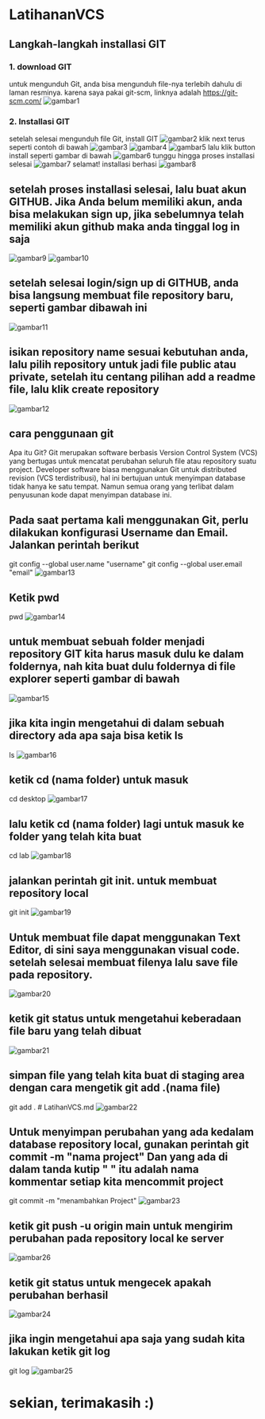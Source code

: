 # LatihananVCS
## Langkah-langkah installasi GIT
### 1. download GIT 
untuk mengunduh Git, anda bisa mengunduh file-nya terlebih dahulu di laman resminya. karena saya pakai git-scm, linknya adalah https://git-scm.com/
![gambar1](screenshot/ss1.png)
### 2. Installasi GIT
setelah selesai mengunduh file Git, install GIT
![gambar2](screenshot/ss2.png)
klik next terus seperti contoh di bawah
![gambar3](screenshot/ss3.png)
![gambar4](screenshot/ss4.png)
![gambar5](screenshot/ss5.png)
lalu klik button install seperti gambar di bawah
![gambar6](screenshot/ss6.png)
tunggu hingga proses installasi selesai
![gambar7](screenshot/ss7.png)
selamat! installasi berhasi
![gambar8](screenshot/ss8.png)
## setelah proses installasi selesai, lalu buat akun GITHUB. Jika Anda belum memiliki akun, anda bisa melakukan sign up, jika sebelumnya telah memiliki akun github maka anda tinggal log in saja 
![gambar9](screenshot/ss9.png)
![gambar10](screenshot/ss10.png)
## setelah selesai login/sign up di GITHUB, anda bisa langsung membuat file repository baru, seperti gambar dibawah ini
![gambar11](screenshot/ss11.png)
## isikan repository name sesuai kebutuhan anda, lalu pilih repository untuk jadi file public atau private, setelah itu centang pilihan add a readme file, lalu klik create repository
![gambar12](screenshot/ss12.png)
## cara penggunaan git
Apa itu Git?
Git merupakan software berbasis Version Control System (VCS) yang bertugas untuk mencatat perubahan seluruh file atau repository suatu project. Developer software biasa menggunakan Git untuk distributed revision (VCS terdistribusi), hal ini bertujuan untuk menyimpan database tidak hanya ke satu tempat. Namun semua orang yang terlibat dalam penyusunan kode dapat menyimpan database ini.
## Pada saat pertama kali menggunakan Git, perlu dilakukan konfigurasi Username dan Email. Jalankan perintah berikut
git config --global user.name "username"
git config --global user.email "email"
![gambar13](screenshot/ss13.png)
## Ketik pwd
pwd
![gambar14](screenshot/ss14.png)
## untuk membuat sebuah folder menjadi repository GIT kita harus masuk dulu ke dalam foldernya, nah kita buat dulu foldernya di file explorer seperti gambar di bawah
![gambar15](screenshot/ss15.png)
## jika kita ingin mengetahui di dalam sebuah directory ada apa saja bisa ketik ls
ls
![gambar16](screenshot/ss16.png)
## ketik cd (nama folder) untuk masuk
cd desktop
![gambar17](screenshot/ss17.png)
## lalu ketik cd (nama folder) lagi untuk masuk ke folder yang telah kita buat
cd lab
![gambar18](screenshot/ss18.png)
## jalankan perintah git init. untuk membuat repository local
git init
![gambar19](screenshot/ss19.png)
## Untuk membuat file dapat menggunakan Text Editor, di sini saya menggunakan visual code. setelah selesai membuat filenya lalu save file pada repository. 
![gambar20](screenshot/ss20.png)
## ketik git status untuk mengetahui keberadaan file baru yang telah dibuat
![gambar21](screenshot/ss21.png)
## simpan file yang telah kita buat di staging area dengan cara mengetik git add .(nama file)
git add . # LatihanVCS.md
![gambar22](screenshot/ss22.png)
## Untuk menyimpan perubahan yang ada kedalam database repository local, gunakan perintah git commit -m "nama project" Dan yang ada di dalam tanda kutip " " itu adalah nama kommentar setiap kita mencommit project
git commit -m "menambahkan Project"
![gambar23](screenshot/ss23.png)
## ketik git push -u origin main untuk mengirim perubahan pada repository local ke server
![gambar26](screenshot/ss26.png)
## ketik git status untuk mengecek apakah perubahan berhasil
![gambar24](screenshot/ss24.png)
## jika ingin mengetahui apa saja yang sudah kita lakukan ketik git log
git log
![gambar25](screenshot/ss25.png)

# sekian, terimakasih :)
